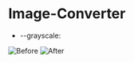 # Image-Converter
* --grayscale:

![Before](https://lh5.googleusercontent.com/IWervx3oUN-LqP-92gup5jrHjAtxGoIyyZxBp-cMihaf7baCgh3me29VusklzyYvPNFoHkl_6QJ0Qtg=w1366-h641)
![After](https://lh5.googleusercontent.com/1rDzKzeYaWvxaQ6MZgVm1i2couoHcLjP4txLpQ8qq0_PRw1rAryjuZmVaBBDk6e-WO7dqjzB0XMtPzw=w1366-h641)
